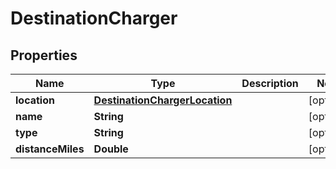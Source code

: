 
# DestinationCharger

## Properties
Name | Type | Description | Notes
------------ | ------------- | ------------- | -------------
**location** | [**DestinationChargerLocation**](DestinationChargerLocation.md) |  |  [optional]
**name** | **String** |  |  [optional]
**type** | **String** |  |  [optional]
**distanceMiles** | **Double** |  |  [optional]



